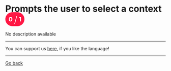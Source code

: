 # Prompts the user to select a context <span style="background-color: #FF1744; color: #FFFFFF; padding: 10px; border-radius: 100px; font-size: 19.2px; vertical-align: top;">0 <span style="font-size: 28.799999999999997px; vertical-align: middle; font-weight: 300;">/</span> 1</span>
No description available

_____
You can support us [here](https://www.buymeacoffee.com/hurx), if you like the language!
_____
[Go back](../readme.md#0)